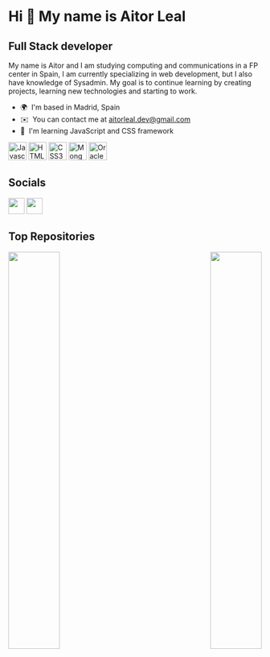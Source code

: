 Hi 👋 My name is Aitor Leal
===========================

Full Stack developer
--------------------

My name is Aitor and I am studying computing and communications in a FP center in Spain, I am currently specializing in web development, but I also have knowledge of Sysadmin. My goal is to continue learning by creating projects, learning new technologies and starting to work.

*   🌍  I'm based in Madrid, Spain
*   ✉️  You can contact me at [aitorleal.dev@gmail.com](mailto:aitorleal.dev@gmail.com)
*   🧠  I'm learning JavaScript and CSS framework
<p align="left">
                                <a href="https://developer.mozilla.org/en-US/docs/Web/JavaScript" target="_blank" rel="noreferrer"><img src="https://raw.githubusercontent.com/danielcranney/readme-generator/main/public/icons/skills/javascript-colored.svg" width="36" height="36" alt="Javascript" /></a>
                                <a href="https://developer.mozilla.org/en-US/docs/Glossary/HTML5" target="_blank" rel="noreferrer"><img src="https://raw.githubusercontent.com/danielcranney/readme-generator/main/public/icons/skills/html5-colored.svg" width="36" height="36" alt="HTML5" /></a>
                                <a href="https://www.w3.org/TR/CSS/#css" target="_blank" rel="noreferrer"><img src="https://raw.githubusercontent.com/danielcranney/readme-generator/main/public/icons/skills/css3-colored.svg" width="36" height="36" alt="CSS3" /></a>
                                <a href="https://www.mongodb.com/" target="_blank" rel="noreferrer"><img src="https://raw.githubusercontent.com/danielcranney/readme-generator/main/public/icons/skills/mongodb-colored.svg" width="36" height="36" alt="MongoDB" /></a>
                                <a href="https://www.oracle.com/uk/index.html" target="_blank" rel="noreferrer"><img src="https://raw.githubusercontent.com/danielcranney/readme-generator/main/public/icons/skills/oracle-colored.svg" width="36" height="36" alt="Oracle" /></a>
                    </p>
                    
  Socials
  --------------------

<p align="left"> <a href="https://www.github.com/AitorLeal8" target="_blank" rel="noreferrer"><img src="https://raw.githubusercontent.com/danielcranney/readme-generator/main/public/icons/socials/github.svg" width="32" height="32" /></a> <a href="https://www.linkedin.com/in/aitor-leal-moreno-a08416188/" target="_blank" rel="noreferrer"><img src="https://raw.githubusercontent.com/danielcranney/readme-generator/main/public/icons/socials/linkedin.svg" width="32" height="32" /></a></p>

Top Repositories
--------------------

<div width="100%" align="center"><a href="https://github.com/AitorLeal8/maquetacionbasica2" align="left"><img align="left" width="45%" src="https://github-readme-stats.vercel.app/api/pin/?username=AitorLeal8&repo=maquetacionbasica2&title_color=0891b2&text_color=ffffff&icon_color=0891b2&bg_color=1c1917&hide_border=true&locale=en" /></a><a href="https://github.com/AitorLeal8/Prototype-Portfolio-" align="right"><img align="right" width="45%" src="https://github-readme-stats.vercel.app/api/pin/?username=AitorLeal8&repo=Prototype-Portfolio-&title_color=0891b2&text_color=ffffff&icon_color=0891b2&bg_color=1c1917&hide_border=true&locale=en" /></a></div><br /><br /><br /><br /><br /><br /><br />
